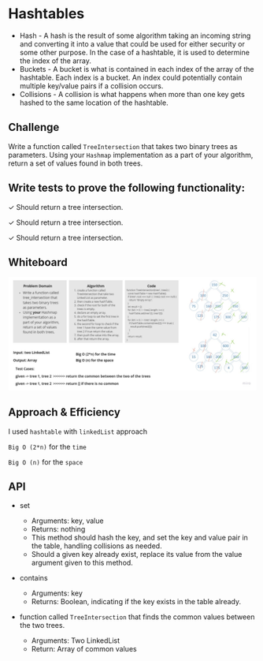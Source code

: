 # Hashtables

<!-- Short summary or background information -->

- Hash - A hash is the result of some algorithm taking an incoming string and converting it into a value that could be used for either security or some other purpose. In the case of a hashtable, it is used to determine the index of the array.
- Buckets - A bucket is what is contained in each index of the array of the hashtable. Each index is a bucket. An index could potentially contain multiple key/value pairs if a collision occurs.
- Collisions - A collision is what happens when more than one key gets hashed to the same location of the hashtable.

## Challenge

Write a function called `TreeIntersection` that takes two binary trees as parameters.
Using your `Hashmap` implementation as a part of your algorithm, return a set of values found in both trees.

<!-- Description of the challenge -->

## Write tests to prove the following functionality:

✓ Should return a tree intersection.

✓ Should return a tree intersection.

✓ Should return a tree intersection.

## Whiteboard

![whiteboard](./assets/whiteboard-tree-intersection.jpg)

## Approach & Efficiency

<!-- What approach did you take? Why? What is the Big O space/time for this approach? -->

I used `hashtable` with `linkedList` approach

`Big O (2*n)` for the `time`

`Big O (n)` for the `space`

## API

<!-- Description of each method publicly available in each of your hashtable -->

- set

  - Arguments: key, value
  - Returns: nothing
  - This method should hash the key, and set the key and value pair in the table, handling collisions as needed.
  - Should a given key already exist, replace its value from the value argument given to this method.

- contains

  - Arguments: key
  - Returns: Boolean, indicating if the key exists in the table already.

- function called `TreeIntersection` that finds the common values between the two trees.
  - Arguments: Two LinkedList
  - Return: Array of common values
